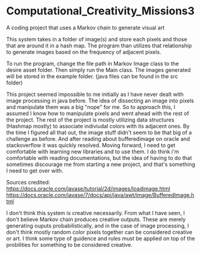 # Computational_Creativity_Missions3
A coding project that uses a Markov chain to generate visual art

This system takes in a folder of image(s) and store each pixels and those that are around it in a hash map. The program than utilizes that relationship to generate images based on the frequency of adjacent pixels. 

To run the program, change the file path in Markov Image class to the desire asset folder. Then simply run the Main class. The images generated will be stored in the example folder. (java files can be found in the src folder)

This project seemed impossible to me initially as I have never dealt with image processing in java before. The idea of dissecting an image into pixels and manipulate them was a big "nope" for me. So to approach this, I assumed I know how to manipulate pixels and went ahead with the rest of the project. The rest of the project is mostly utilizing data structures (Hashmap mostly) to associate indiviudal colors with its adjacent ones. By the time I figured all that out, the image stuff didn't seem to be that big of a challenge as before. And after reading about bufferedimage on oracle and stackoverflow it was quickly resolved. 
Moving forward, I need to get comfortable with learning new libraries and to use them. I do think i'm comfortable with reading documentations, but the idea of having to do that sometimes discourage me from starting a new project, and that's something I need to get over with. 

Sources credited: 
https://docs.oracle.com/javase/tutorial/2d/images/loadimage.html
https://docs.oracle.com/javase/7/docs/api/java/awt/image/BufferedImage.html

I don't think this system is creative necessarily. From what I have seen, I don't believe Markov chain produces creative outputs. These are merely generating ouputs probabilistically, and in the case of image processing, I don't think mostly random color pixels together can be considered creative or art. I think some type of guidence and rules must be applied on top of the probilities for something to be considered creative. 


